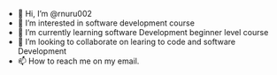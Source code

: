 - 👋 Hi, I’m @rnuru002
- 👀 I’m interested in software development course
- 🌱 I’m currently learning software Development beginner level course
- 💞️ I’m looking to collaborate on learing to code and software Development 
- 📫 How to reach me on my email.

<!---
rnuru002/rnuru002 is a ✨ special ✨ repository because its `README.md` (this file) appears on your GitHub profile.
You can click the Preview link to take a look at your changes.
--->
